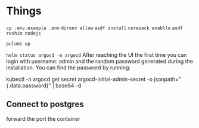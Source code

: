 # Things

`cp .env.example .env`
`direnv allow`
`asdf install`
`corepack enablle`
`asdf reshim nodejs` 

`pulumi up`

`helm status argocd -n argocd` 
After reaching the UI the first time you can login with username: admin and the random password generated during the installation. You can find the password by running:

kubectl -n argocd get secret argocd-initial-admin-secret -o jsonpath="{.data.password}" | base64 -d

## Connect to postgres

forward the port the container 